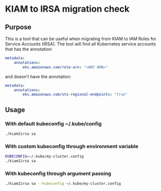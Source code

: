 # KIAM to IRSA migration check

## Purpose

This is a tool that can be useful when migrating from KIAM to IAM Roles for Service Accounts (IRSA).
The tool will find all Kubernetes service accounts that has the annotation:

```yaml
metadata:
    annotations:
        eks.amazonaws.com/role-arn: "<ANY ARN>"
```

and doesn't have the annotation:

```yaml
metadata:
    annotations:
        eks.amazonaws.com/sts-regional-endpoints: "true"
```

## Usage

### With default kubeconfig ~/.kube/config

```bash
./kiam2irsa sa
```

### With custom kubeconfig through environment variable

```bash
KUBECONFIG=~/.kube/my-cluster.config
./kiam2irsa sa
```

### With kubeconfig through argument passing

```bash
./kiam2irsa sa --kubeconfig ~/.kube/my-cluster.config
```
